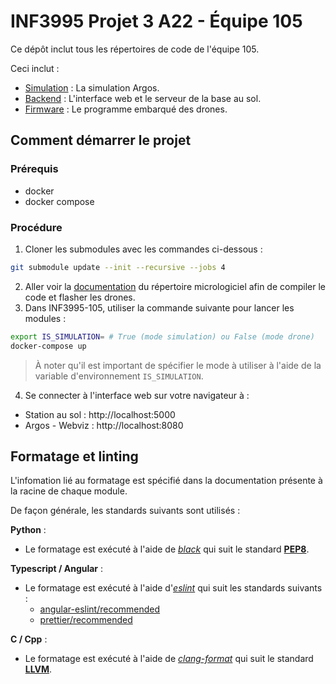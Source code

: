 # INF3995 Projet 3 A22 - Équipe 105

Ce dépôt inclut tous les répertoires de code de l'équipe 105.

Ceci inclut :
- [Simulation](simulation/README.md) : La simulation Argos.
- [Backend](backend/README.md) : L'interface web et le serveur de la base au sol.
- [Firmware](firmware/README.md) : Le programme embarqué des drones.

## Comment démarrer le projet

### Prérequis
- docker 
- docker compose

### Procédure
1. Cloner les submodules avec les commandes ci-dessous :
```bash
git submodule update --init --recursive --jobs 4
```
2. Aller voir la [documentation](firmware/README.md) du répertoire micrologiciel afin de compiler le code et flasher les drones.
3. Dans INF3995-105, utiliser la commande suivante pour lancer les modules :
```bash
export IS_SIMULATION= # True (mode simulation) ou False (mode drone)
docker-compose up
```
>  À noter qu'il est important de spécifier le mode à utiliser à l'aide de la variable d'environnement ``IS_SIMULATION``.

4. Se connecter à l'interface web sur votre navigateur à :
- Station au sol : http://localhost:5000
- Argos - Webviz : http://localhost:8080

## Formatage et linting

L'infomation lié au formatage est spécifié dans la documentation présente à la racine de chaque module.

De façon générale, les standards suivants sont utilisés :

**Python** : 

- Le formatage est exécuté à l'aide de [*black*](https://github.com/psf/black) qui suit le
standard [**PEP8**](https://peps.python.org/pep-0008/).


**Typescript / Angular** :

- Le formatage est exécuté à l'aide d'[*eslint*](https://eslint.org/) qui suit les standards suivants :
  - [angular-eslint/recommended](https://github.com/angular-eslint/angular-eslint)
  - [prettier/recommended](https://github.com/prettier/eslint-plugin-prettier)


**C / Cpp** :

- Le formatage est exécuté à l'aide de [*clang-format*](https://clang.llvm.org/docs/ClangFormat.html) qui suit le
standard [**LLVM**](https://llvm.org/docs/CodingStandards.html).




